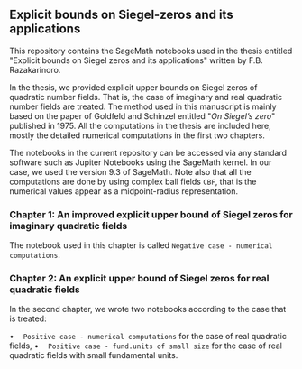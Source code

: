 ## Explicit bounds on Siegel-zeros and its applications
This repository contains the SageMath notebooks used in the thesis entitled "Explicit bounds on Siegel zeros and its applications" written by F.B. Razakarinoro.

In the thesis, we provided explicit upper bounds on Siegel zeros of quadratic number fields. That is, the case of imaginary and real quadratic number fields are treated. The method used in this manuscript is mainly based on the paper of Goldfeld and Schinzel entitled "$\textit{On Siegel's zero}$" published in 1975. All the computations in the thesis are included here, mostly the detailed numerical computations in the first two chapters. 

The notebooks in the current repository can be accessed via any standard software such as Jupiter Notebooks using the SageMath kernel. In our case, we used the version 9.3 of SageMath. Note also that all the computations are done by using complex ball fields $\texttt{CBF}$, that is the numerical values appear as a midpoint-radius representation.

### Chapter 1: An improved explicit upper bound of Siegel zeros for imaginary quadratic fields
The notebook used in this chapter is called $\texttt{Negative case - numerical computations}$.

### Chapter 2: An explicit upper bound of Siegel zeros for real quadratic fields
In the second chapter, we wrote two notebooks according to the case that is treated:

  $\bullet\quad\texttt{Positive case - numerical computations}$ for the case of real quadratic fields,
  $\bullet\quad\texttt{Positive case - fund.units of small size}$ for the case of real quadratic fields with small fundamental units.





